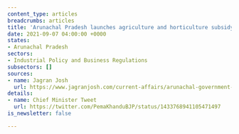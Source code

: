 ```yaml
---
content_type: articles
breadcrumbs: articles
title: 'Arunachal Pradesh launches agriculture and horticulture subsidy schemes '
date: 2021-09-07 04:00:00 +0000
states:
- Arunachal Pradesh
sectors:
- Industrial Policy and Business Regulations
subsectors: []
sources:
- name: Jagran Josh
  url: https://www.jagranjosh.com/current-affairs/arunachal-government-launches-two-creditlinked-schemes-to-boost-horticulture-and-agriculture-sectors-1630738096-1
details:
- name: Chief Minister Tweet
  url: https://twitter.com/PemaKhanduBJP/status/1433768941105471497
is_newsletter: false

---
```

